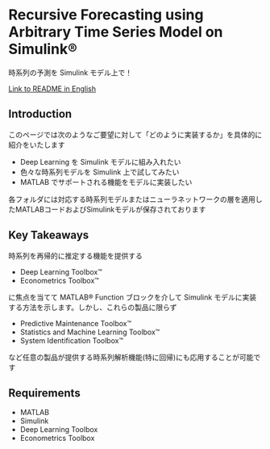 # Recursive Forecasting using Arbitrary Time Series Model on Simulink®

時系列の予測を Simulink モデル上で！​

[Link to README in English](https://github.com/mathworks/Time-Series-Forecasting-Simulink/blob/master/README_EN.md)

## Introduction

このページでは次のようなご要望に対して「どのように実装するか」を具体的に紹介をいたします

- Deep Learning を Simulink モデルに組み入れたい​
- 色々な時系列モデルを Simulink 上で試してみたい​
- MATLAB でサポートされる機能をモデルに実装したい​

各フォルダには対応する時系列モデルまたはニューラネットワークの層を適用したMATLABコードおよびSimulinkモデルが保存されております

## Key Takeaways 

時系列を再帰的に推定する機能を提供する​

* Deep Learning Toolbox™​
* Econometrics Toolbox™​


に焦点を当てて MATLAB® Function ブロックを介して Simulink モデルに実装する方法を示します。しかし、これらの製品に限らず​

- Predictive Maintenance Toolbox™​
- Statistics and Machine Learning Toolbox™​
- System Identification Toolbox™​


など任意の製品が提供する時系列解析機能(特に回帰)にも応用することが可能です


## Requirements

* MATLAB
* Simulink
* Deep Learning Toolbox
* Econometrics Toolbox

